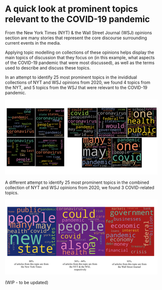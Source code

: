 # A quick look at prominent topics relevant to the COVID-19 pandemic
From the New York Times (NYT) & the Wall Street Journal (WSJ) opinions section are many stories that represent the core discourse surrounding current events in the media. 

Applying topic modelling on collections of these opinions helps display the main topics of discussion that they focus on (in this example, what aspects of the COVID-19 pandemic that were most discussed), as well as the terms used to describe and discuss these topics.

In an attempt to identify 25 most prominent topics in the invididual collections of NYT and WSJ opinions from 2020, we found 4 topics from the NYT, and 5 topics from the WSJ that were relevant to the COVID-19 pandemic.

![Word clouds of Covid-related topics from news sources analyzed independently](/wordclouds/comparisons/health-covid-25-nyt-wsj.png)

A different attempt to identify 25 most prominent topics in the combined collection of NYT and WSJ opinions from 2020, we found 3 COVID-related topics.

![Word clouds of Covid-related topics from two news sources analyzed together](/wordclouds/comparisons/health-covid-25-all.png)

(WIP - to be updated)
